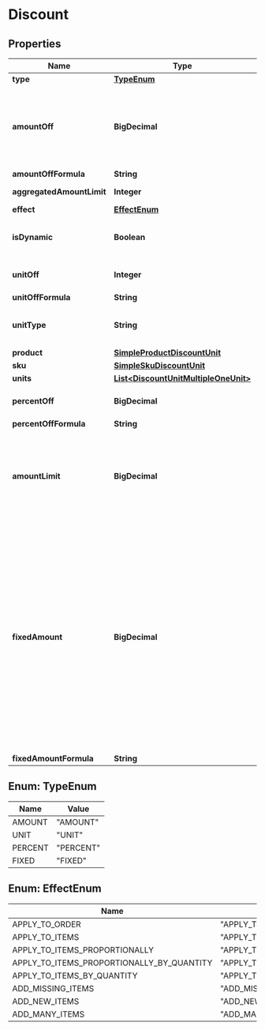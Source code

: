

# Discount


## Properties

| Name | Type | Description | Notes |
|------------ | ------------- | ------------- | -------------|
|**type** | [**TypeEnum**](#TypeEnum) |  |  |
|**amountOff** | **BigDecimal** | Amount taken off the subtotal of a price. Value is multiplied by 100 to precisely represent 2 decimal places. For example, a $10 discount is written as 1000. |  [optional] |
|**amountOffFormula** | **String** |  |  [optional] |
|**aggregatedAmountLimit** | **Integer** | Maximum discount amount per order. |  [optional] |
|**effect** | [**EffectEnum**](#EffectEnum) |  |  [optional] |
|**isDynamic** | **Boolean** | Flag indicating whether the discount was calculated using a formula. |  [optional] |
|**unitOff** | **Integer** | Number of units to be granted a full value discount. |  [optional] |
|**unitOffFormula** | **String** |  |  [optional] |
|**unitType** | **String** | The product deemed as free, chosen from product inventory (e.g. time, items). |  [optional] |
|**product** | [**SimpleProductDiscountUnit**](SimpleProductDiscountUnit.md) |  |  [optional] |
|**sku** | [**SimpleSkuDiscountUnit**](SimpleSkuDiscountUnit.md) |  |  [optional] |
|**units** | [**List&lt;DiscountUnitMultipleOneUnit&gt;**](DiscountUnitMultipleOneUnit.md) |  |  [optional] |
|**percentOff** | **BigDecimal** | The percent discount that the customer will receive. |  [optional] |
|**percentOffFormula** | **String** |  |  [optional] |
|**amountLimit** | **BigDecimal** | Upper limit allowed to be applied as a discount. Value is multiplied by 100 to precisely represent 2 decimal places. For example, a $6 maximum discount is written as 600. |  [optional] |
|**fixedAmount** | **BigDecimal** | Sets a fixed value for an order total or the item price. The value is multiplied by 100 to precisely represent 2 decimal places. For example, a $10 discount is written as 1000. If the fixed amount is calculated by the formula, i.e. the &#x60;fixed_amount_formula&#x60; parameter is present in the fixed amount definition, this value becomes the **fallback value**. As a result, if the formula cannot be calculated due to missing metadata, for example, this value will be used as the fixed value. |  [optional] |
|**fixedAmountFormula** | **String** |  |  [optional] |



## Enum: TypeEnum

| Name | Value |
|---- | -----|
| AMOUNT | &quot;AMOUNT&quot; |
| UNIT | &quot;UNIT&quot; |
| PERCENT | &quot;PERCENT&quot; |
| FIXED | &quot;FIXED&quot; |



## Enum: EffectEnum

| Name | Value |
|---- | -----|
| APPLY_TO_ORDER | &quot;APPLY_TO_ORDER&quot; |
| APPLY_TO_ITEMS | &quot;APPLY_TO_ITEMS&quot; |
| APPLY_TO_ITEMS_PROPORTIONALLY | &quot;APPLY_TO_ITEMS_PROPORTIONALLY&quot; |
| APPLY_TO_ITEMS_PROPORTIONALLY_BY_QUANTITY | &quot;APPLY_TO_ITEMS_PROPORTIONALLY_BY_QUANTITY&quot; |
| APPLY_TO_ITEMS_BY_QUANTITY | &quot;APPLY_TO_ITEMS_BY_QUANTITY&quot; |
| ADD_MISSING_ITEMS | &quot;ADD_MISSING_ITEMS&quot; |
| ADD_NEW_ITEMS | &quot;ADD_NEW_ITEMS&quot; |
| ADD_MANY_ITEMS | &quot;ADD_MANY_ITEMS&quot; |



